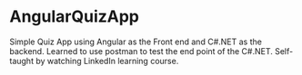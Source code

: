 # AngularQuizApp
 
Simple Quiz App using Angular as the Front end and C#.NET as the backend.
Learned to use postman to test the end point of the C#.NET.
Self-taught by watching LinkedIn learning course.
